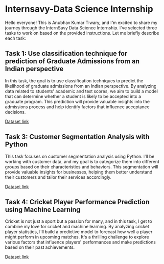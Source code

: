 # Internsavy-Data Science Internship  

Hello everyone! This is Anubhav Kumar Tiwary, and I'm excited to share my journey through the InternSavy Data Science Internship. I've selected three tasks to work on based on the provided instructions. Let me briefly describe each task:

## **Task 1: Use classification technique for prediction of Graduate Admissions from an Indian perspective**

In this task, the goal is to use classification techniques to predict the likelihood of graduate admissions from an Indian perspective. By analyzing data related to students' academic and test scores, we aim to build a model that can determine whether a student is likely to be accepted into a graduate program. This prediction will provide valuable insights into the admissions process and help identify factors that influence acceptance decisions.

[Dataset link](https://www.kaggle.com/datasets/mohansacharya/graduate-admissions)

## **Task 3: Customer Segmentation Analysis with Python**

This task focuses on customer segmentation analysis using Python. I'll be working with customer data, and my goal is to categorize them into different groups based on their characteristics and behaviors. This segmentation will provide valuable insights for businesses, helping them better understand their customers and tailor their services accordingly.

[Dataset link](https://www.kaggle.com/datasets/vjchoudhary7/customer-segmentation-tutorial-in-python)

## **Task 4: Cricket Player Performance Prediction using Machine Learning**

Cricket is not just a sport but a passion for many, and in this task, I get to combine my love for cricket and machine learning. By analyzing cricket player statistics, I'll build a predictive model to forecast how well a player might perform in upcoming matches. It's a thrilling challenge to explore various factors that influence players' performances and make predictions based on their past achievements.

[Dataset link](https://www.kaggle.com/datasets/saivamshi/cricket-world-cup-2019-players-data)
